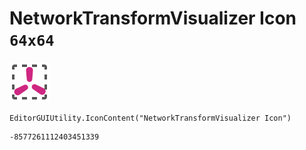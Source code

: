 # NetworkTransformVisualizer Icon `64x64`
<img src="/img/NetworkTransformVisualizer%20Icon.png" width=64 height=64>

``` CSharp
EditorGUIUtility.IconContent("NetworkTransformVisualizer Icon")
```
```
-8577261112403451339
```
